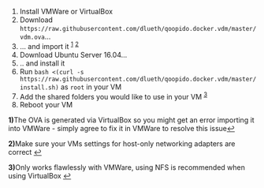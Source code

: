 1. Install VMWare or VirtualBox
2. Download ```https://raw.githubusercontent.com/dlueth/qoopido.docker.vdm/master/vdm.ova```...
3. ... and import it <sup id="a1">[1](#f1)</sup> <sup id="a2">[2](#f2)</sup>
4. Download Ubuntu Server 16.04...
5. .. and install it
6. Run ```bash <(curl -s https://raw.githubusercontent.com/dlueth/qoopido.docker.vdm/master/install.sh)``` as ```root``` in your VM
7. Add the shared folders you would like to use in your VM <sup id="a3">[3](#f3)</sup>
8. Reboot your VM

<b id="f1">1)</b>The OVA is generated via VirtualBox so you might get an error importing it into VMWare - simply agree to fix it in VMWare to resolve this issue[↩](#a1)

<b id="f2">2)</b>Make sure your VMs settings for host-only networking adapters are correct [↩](#a2)

<b id="f3">3)</b>Only works flawlessly with VMWare, using NFS is recommended when using VirtualBox [↩](#a3)